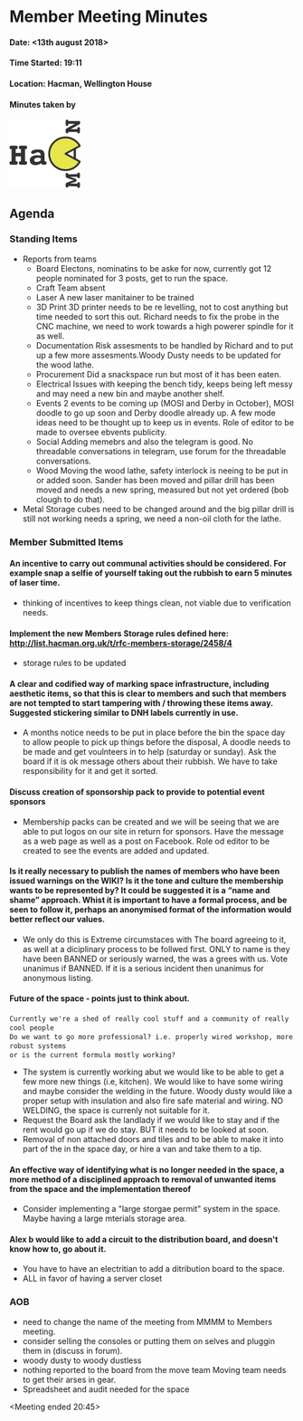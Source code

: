 # Member Meeting Minutes
#### Date: <13th august 2018>
#### Time Started: 19:11
#### Location: Hacman, Wellington House
#### Minutes taken by <Bunnygirl>
![](https://raw.githubusercontent.com/HACManchester/Branding/master/Logos/PNG/126/hackspace-dgrey.png)
## Agenda
### Standing Items
* Reports from teams
  * Board
Electons, nominatins to be aske for now, currently got 12 people nominated for 3 posts, get to run the space. 
  * Craft
Team absent
  * Laser
A new laser manitainer to be trained
  * 3D Print
3D printer needs to be re levelling, not to cost anything but time needed to sort this out. Richard needs to fix the probe in the CNC machine, we need to work towards a high powerer spindle for it as well. 
  * Documentation
Risk assesments to be handled by Richard and to put up a few more assesments.Woody Dusty needs to be updated for the wood lathe. 
  * Procurement
Did a snackspace run but most of it has been eaten. 
  * Electrical
Issues with keeping the bench tidy, keeps being left messy and may need a new bin and maybe another shelf. 
  * Events
2 events to be coming up (MOSI and Derby in October), MOSI doodle to go up soon and Derby doodle already up. A few mode ideas need to be thought up to keep us in events. Role of editor to be made to oversee ebvents publicity. 
  * Social
Adding memebrs and also the telegram is good. No threadable conversations in telegram, use forum for the threadable conversations.
  * Wood
Moving the wood lathe, safety interlock is neeing to be put in or added soon. Sander has been moved and pillar drill has been moved and needs a new spring, measured but not yet ordered (bob clough to do that). 
* Metal
Storage cubes need to be changed around and the big pillar drill is still not working needs a spring, we need a non-oil cloth for the lathe. 

### Member Submitted Items
#### An incentive to carry out communal activities should be considered. For example snap a selfie of yourself taking out the rubbish to earn 5 minutes of laser time.  
* thinking of incentives to keep things clean, not viable due to verification needs.

#### Implement the new Members Storage rules defined here: http://list.hacman.org.uk/t/rfc-members-storage/2458/4
* storage rules to be updated

#### A clear and codified way of marking space infrastructure, including aesthetic items, so that this is clear to members and such that members are not tempted to start tampering with / throwing these items away. Suggested stickering similar to DNH labels currently in use. 
* A months notice needs to be put in place before the bin the space day to allow people to pick up things before the disposal, A doodle needs to be made and get voulnteers in to help (saturday or sunday). Ask the board if it is ok message others about their rubbish. We have to take responsibility for it and get it sorted. 

#### Discuss creation of sponsorship pack to provide to potential event sponsors 
* Membership packs can be created and we will be seeing that we are able to put logos on our site in return for sponsors. Have the message as a web page as well as a post on Facebook. Role od editor to be created to see the events are added and updated. 

#### Is it really necessary to publish the names of members who have been issued warnings on the WIKI? Is it the tone and culture the membership wants to be represented by? It could be suggested it is a “name and shame” approach. Whist it is important to have a formal process, and be seen to follow it, perhaps an anonymised format of the information would better reflect our values. 
* We only do this is Extreme circumstaces with The board agreeing to it, as well at a diciplinary process to be follwed first. ONLY to name is they have been BANNED or seriously warned, the was a grees with us. Vote unanimus if BANNED. If it is a serious incident then unanimus for anonymous listing. 

#### Future of the space - points just to think about.
    Currently we're a shed of really cool stuff and a community of really cool people
    Do we want to go more professional? i.e. properly wired workshop, more robust systems
    or is the current formula mostly working?

* The system is currently working abut we would like to be able to get a few more new things (i.e, kitchen). We would like to have some wiring and maybe consider the welding in the future. Woody dusty would like a proper setup with insulation and also fire safe material and wiring. NO WELDING, the space is currenly not suitable for it. 
* Request the Board ask the landlady if we would like to stay and if the rent would go up if we do stay. BUT it needs to be looked at soon.
* Removal of non attached doors and tiles and to be able to make it into part of the in the space day, or hire a van and take them to a tip. 

#### An effective way of identifying what is no longer needed in the space, a more method of a disciplined approach to removal of unwanted items from the space and the implementation thereof 
* Consider implementing a "large storgae permit" system in the space. Maybe having a large mterials storage area.

#### Alex b would like to add a circuit to the distribution board, and doesn't know how to, go about it. 
* You have to have an electritian to add a ditribution board to the space. 
* ALL in favor of having a server closet

### AOB
 * need to change the name of the meeting from MMMM to Members meeting.
* consider selling the consoles or putting them on selves and pluggin them in (discuss in forum).
* woody dusty to woody dustless
* nothing reported to the board from the move team Moving team needs to get their arses in gear.
* Spreadsheet and audit needed for the space

<Meeting ended 20:45>
